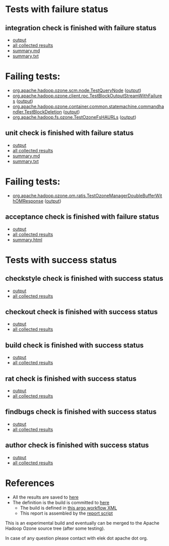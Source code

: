 # Tests with failure status

## integration check is finished with failure status

   * [output](https://raw.githubusercontent.com/elek/ozone-ci/master/pr/pr-hdds-2170-wqbhj/integration/output.log)
   * [all collected results](https://github.com/elek/ozone-ci/tree/master/pr/pr-hdds-2170-wqbhj/integration)
   * [summary.md](https://github.com/elek/ozone-ci/tree/master/pr/pr-hdds-2170-wqbhj/integration/summary.md)
   * [summary.txt](https://github.com/elek/ozone-ci/tree/master/pr/pr-hdds-2170-wqbhj/integration/summary.txt)

# Failing tests: 

 * [org.apache.hadoop.ozone.scm.node.TestQueryNode](/tmp/log/pr/pr-hdds-2170-wqbhj/integration/workdir/hadoop-ozone/integration-test/org.apache.hadoop.ozone.scm.node.TestQueryNode.txt) ([output](/tmp/log/pr/pr-hdds-2170-wqbhj/integration/workdir/hadoop-ozone/integration-test/org.apache.hadoop.ozone.scm.node.TestQueryNode-output.txt/))
 * [org.apache.hadoop.ozone.client.rpc.TestBlockOutputStreamWithFailures](/tmp/log/pr/pr-hdds-2170-wqbhj/integration/workdir/hadoop-ozone/integration-test/org.apache.hadoop.ozone.client.rpc.TestBlockOutputStreamWithFailures.txt) ([output](/tmp/log/pr/pr-hdds-2170-wqbhj/integration/workdir/hadoop-ozone/integration-test/org.apache.hadoop.ozone.client.rpc.TestBlockOutputStreamWithFailures-output.txt/))
 * [org.apache.hadoop.ozone.container.common.statemachine.commandhandler.TestBlockDeletion](/tmp/log/pr/pr-hdds-2170-wqbhj/integration/workdir/hadoop-ozone/integration-test/org.apache.hadoop.ozone.container.common.statemachine.commandhandler.TestBlockDeletion.txt) ([output](/tmp/log/pr/pr-hdds-2170-wqbhj/integration/workdir/hadoop-ozone/integration-test/org.apache.hadoop.ozone.container.common.statemachine.commandhandler.TestBlockDeletion-output.txt/))
 * [org.apache.hadoop.fs.ozone.TestOzoneFsHAURLs](/tmp/log/pr/pr-hdds-2170-wqbhj/integration/workdir/hadoop-ozone/ozonefs/org.apache.hadoop.fs.ozone.TestOzoneFsHAURLs.txt) ([output](/tmp/log/pr/pr-hdds-2170-wqbhj/integration/workdir/hadoop-ozone/ozonefs/org.apache.hadoop.fs.ozone.TestOzoneFsHAURLs-output.txt/))

## unit check is finished with failure status

   * [output](https://raw.githubusercontent.com/elek/ozone-ci/master/pr/pr-hdds-2170-wqbhj/unit/output.log)
   * [all collected results](https://github.com/elek/ozone-ci/tree/master/pr/pr-hdds-2170-wqbhj/unit)
   * [summary.md](https://github.com/elek/ozone-ci/tree/master/pr/pr-hdds-2170-wqbhj/unit/summary.md)
   * [summary.txt](https://github.com/elek/ozone-ci/tree/master/pr/pr-hdds-2170-wqbhj/unit/summary.txt)

# Failing tests: 

 * [org.apache.hadoop.ozone.om.ratis.TestOzoneManagerDoubleBufferWithOMResponse](/tmp/log/pr/pr-hdds-2170-wqbhj/unit/workdir/hadoop-ozone/ozone-manager/org.apache.hadoop.ozone.om.ratis.TestOzoneManagerDoubleBufferWithOMResponse.txt) ([output](/tmp/log/pr/pr-hdds-2170-wqbhj/unit/workdir/hadoop-ozone/ozone-manager/org.apache.hadoop.ozone.om.ratis.TestOzoneManagerDoubleBufferWithOMResponse-output.txt/))

## acceptance check is finished with failure status

   * [output](https://raw.githubusercontent.com/elek/ozone-ci/master/pr/pr-hdds-2170-wqbhj/acceptance/output.log)
   * [all collected results](https://github.com/elek/ozone-ci/tree/master/pr/pr-hdds-2170-wqbhj/acceptance)
   * [summary.html](https://elek.github.io/ozone-ci/pr/pr-hdds-2170-wqbhj/acceptance/summary.html)



# Tests with success status

## checkstyle check is finished with success status

   * [output](https://raw.githubusercontent.com/elek/ozone-ci/master/pr/pr-hdds-2170-wqbhj/checkstyle/output.log)
   * [all collected results](https://github.com/elek/ozone-ci/tree/master/pr/pr-hdds-2170-wqbhj/checkstyle)


## checkout check is finished with success status

   * [output](https://raw.githubusercontent.com/elek/ozone-ci/master/pr/pr-hdds-2170-wqbhj/checkout/output.log)
   * [all collected results](https://github.com/elek/ozone-ci/tree/master/pr/pr-hdds-2170-wqbhj/checkout)


## build check is finished with success status

   * [output](https://raw.githubusercontent.com/elek/ozone-ci/master/pr/pr-hdds-2170-wqbhj/build/output.log)
   * [all collected results](https://github.com/elek/ozone-ci/tree/master/pr/pr-hdds-2170-wqbhj/build)


## rat check is finished with success status

   * [output](https://raw.githubusercontent.com/elek/ozone-ci/master/pr/pr-hdds-2170-wqbhj/rat/output.log)
   * [all collected results](https://github.com/elek/ozone-ci/tree/master/pr/pr-hdds-2170-wqbhj/rat)


## findbugs check is finished with success status

   * [output](https://raw.githubusercontent.com/elek/ozone-ci/master/pr/pr-hdds-2170-wqbhj/findbugs/output.log)
   * [all collected results](https://github.com/elek/ozone-ci/tree/master/pr/pr-hdds-2170-wqbhj/findbugs)


## author check is finished with success status

   * [output](https://raw.githubusercontent.com/elek/ozone-ci/master/pr/pr-hdds-2170-wqbhj/author/output.log)
   * [all collected results](https://github.com/elek/ozone-ci/tree/master/pr/pr-hdds-2170-wqbhj/author)




# References

 * All the results are saved to [here](https://github.com/elek/ozone-ci/tree/master/pr/pr-hdds-2170-wqbhj/)
 * The definition is the build is committed to [here](https://github.com/elek/argo-ozone)
    * The build is defined in [this argo workflow XML](https://github.com/elek/argo-ozone/blob/master/ozone-build.yaml)
    * This report is assembled by the [report script](https://github.com/elek/argo-ozone/blob/master/scripts/report.sh)

This is an experimental build and eventually can be merged to the Apache Hadoop Ozone source tree (after some testing).

In case of any question please contact with elek dot apache dot org.
